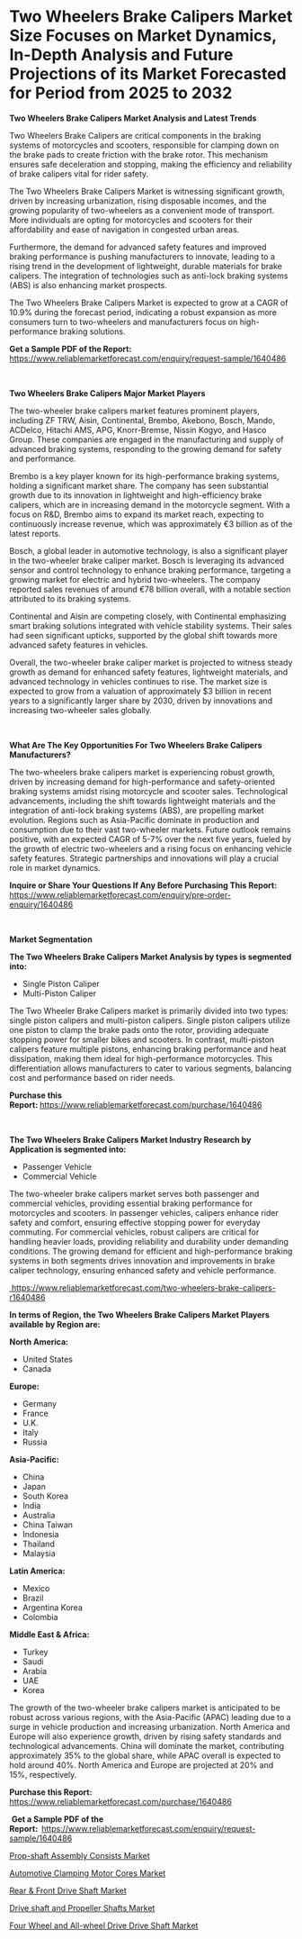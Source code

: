 <p><h1>Two Wheelers Brake Calipers Market Size Focuses on Market Dynamics, In-Depth Analysis and Future Projections of its Market Forecasted for Period from 2025 to 2032</h1></p><p><strong>Two Wheelers Brake Calipers Market Analysis and Latest Trends</strong></p>
<p><p>Two Wheelers Brake Calipers are critical components in the braking systems of motorcycles and scooters, responsible for clamping down on the brake pads to create friction with the brake rotor. This mechanism ensures safe deceleration and stopping, making the efficiency and reliability of brake calipers vital for rider safety. </p><p>The Two Wheelers Brake Calipers Market is witnessing significant growth, driven by increasing urbanization, rising disposable incomes, and the growing popularity of two-wheelers as a convenient mode of transport. More individuals are opting for motorcycles and scooters for their affordability and ease of navigation in congested urban areas. </p><p>Furthermore, the demand for advanced safety features and improved braking performance is pushing manufacturers to innovate, leading to a rising trend in the development of lightweight, durable materials for brake calipers. The integration of technologies such as anti-lock braking systems (ABS) is also enhancing market prospects. </p><p>The Two Wheelers Brake Calipers Market is expected to grow at a CAGR of 10.9% during the forecast period, indicating a robust expansion as more consumers turn to two-wheelers and manufacturers focus on high-performance braking solutions.</p></p>
<p><strong>Get a Sample PDF of the Report:&nbsp;</strong> <a href="https://www.reliablemarketforecast.com/enquiry/request-sample/1640486?utm_campaign=1170&utm_medium=2&utm_source=Github&utm_content=ia&utm_term=30032025&utm_id=two-wheelers-brake-calipers">https://www.reliablemarketforecast.com/enquiry/request-sample/1640486</a></p>
<p>&nbsp;</p>
<p><strong>Two Wheelers Brake Calipers Major Market Players</strong></p>
<p><p>The two-wheeler brake calipers market features prominent players, including ZF TRW, Aisin, Continental, Brembo, Akebono, Bosch, Mando, ACDelco, Hitachi AMS, APG, Knorr-Bremse, Nissin Kogyo, and Hasco Group. These companies are engaged in the manufacturing and supply of advanced braking systems, responding to the growing demand for safety and performance.</p><p>Brembo is a key player known for its high-performance braking systems, holding a significant market share. The company has seen substantial growth due to its innovation in lightweight and high-efficiency brake calipers, which are in increasing demand in the motorcycle segment. With a focus on R&D, Brembo aims to expand its market reach, expecting to continuously increase revenue, which was approximately €3 billion as of the latest reports.</p><p>Bosch, a global leader in automotive technology, is also a significant player in the two-wheeler brake caliper market. Bosch is leveraging its advanced sensor and control technology to enhance braking performance, targeting a growing market for electric and hybrid two-wheelers. The company reported sales revenues of around €78 billion overall, with a notable section attributed to its braking systems.</p><p>Continental and Aisin are competing closely, with Continental emphasizing smart braking solutions integrated with vehicle stability systems. Their sales had seen significant upticks, supported by the global shift towards more advanced safety features in vehicles.</p><p>Overall, the two-wheeler brake caliper market is projected to witness steady growth as demand for enhanced safety features, lightweight materials, and advanced technology in vehicles continues to rise. The market size is expected to grow from a valuation of approximately $3 billion in recent years to a significantly larger share by 2030, driven by innovations and increasing two-wheeler sales globally.</p></p>
<p>&nbsp;</p>
<p><strong>What Are The Key Opportunities For Two Wheelers Brake Calipers Manufacturers?</strong></p>
<p><p>The two-wheelers brake calipers market is experiencing robust growth, driven by increasing demand for high-performance and safety-oriented braking systems amidst rising motorcycle and scooter sales. Technological advancements, including the shift towards lightweight materials and the integration of anti-lock braking systems (ABS), are propelling market evolution. Regions such as Asia-Pacific dominate in production and consumption due to their vast two-wheeler markets. Future outlook remains positive, with an expected CAGR of 5-7% over the next five years, fueled by the growth of electric two-wheelers and a rising focus on enhancing vehicle safety features. Strategic partnerships and innovations will play a crucial role in market dynamics.</p></p>
<p><strong>Inquire or Share Your Questions If Any Before Purchasing This Report:</strong> <a href="https://www.reliablemarketforecast.com/enquiry/pre-order-enquiry/1640486?utm_campaign=1170&utm_medium=2&utm_source=Github&utm_content=ia&utm_term=30032025&utm_id=two-wheelers-brake-calipers">https://www.reliablemarketforecast.com/enquiry/pre-order-enquiry/1640486</a></p>
<p>&nbsp;</p>
<p><strong>Market Segmentation</strong></p>
<p><strong>The Two Wheelers Brake Calipers Market Analysis by types is segmented into:</strong></p>
<p><ul><li>Single Piston Caliper</li><li>Multi-Piston Caliper</li></ul></p>
<p><p>The Two Wheeler Brake Calipers market is primarily divided into two types: single piston calipers and multi-piston calipers. Single piston calipers utilize one piston to clamp the brake pads onto the rotor, providing adequate stopping power for smaller bikes and scooters. In contrast, multi-piston calipers feature multiple pistons, enhancing braking performance and heat dissipation, making them ideal for high-performance motorcycles. This differentiation allows manufacturers to cater to various segments, balancing cost and performance based on rider needs.</p></p>
<p><strong>Purchase this Report:&nbsp;</strong><a href="https://www.reliablemarketforecast.com/purchase/1640486?utm_campaign=1170&utm_medium=2&utm_source=Github&utm_content=ia&utm_term=30032025&utm_id=two-wheelers-brake-calipers">https://www.reliablemarketforecast.com/purchase/1640486</a></p>
<p>&nbsp;</p>
<p><strong>The Two Wheelers Brake Calipers Market Industry Research by Application is segmented into:</strong></p>
<p><ul><li>Passenger Vehicle</li><li>Commercial Vehicle</li></ul></p>
<p><p>The two-wheeler brake calipers market serves both passenger and commercial vehicles, providing essential braking performance for motorcycles and scooters. In passenger vehicles, calipers enhance rider safety and comfort, ensuring effective stopping power for everyday commuting. For commercial vehicles, robust calipers are critical for handling heavier loads, providing reliability and durability under demanding conditions. The growing demand for efficient and high-performance braking systems in both segments drives innovation and improvements in brake caliper technology, ensuring enhanced safety and vehicle performance.</p></p>
<p><a href="https://www.reliablemarketforecast.com/two-wheelers-brake-calipers-r1640486?utm_campaign=1170&utm_medium=2&utm_source=Github&utm_content=ia&utm_term=30032025&utm_id=two-wheelers-brake-calipers">&nbsp;https://www.reliablemarketforecast.com/two-wheelers-brake-calipers-r1640486</a></p>
<p><strong>In terms of Region, the Two Wheelers Brake Calipers Market Players available by Region are:</strong></p>
<p>
    <p> <strong> North America: </strong>
        <ul>
            <li>United States</li>
            <li>Canada</li>
        </ul>
        </p> 
    <p> <strong> Europe: </strong>
        <ul>
            <li>Germany</li>
            <li>France</li>
            <li>U.K.</li>
            <li>Italy</li>
            <li>Russia</li>
        </ul>
        </p> 
    <p> <strong> Asia-Pacific: </strong>
        <ul>
            <li>China</li>
            <li>Japan</li>
            <li>South Korea</li>
            <li>India</li>
            <li>Australia</li>
            <li>China Taiwan</li>
            <li>Indonesia</li>
            <li>Thailand</li>
            <li>Malaysia</li>
        </ul>
        </p> 
    <p> <strong> Latin America: </strong>
        <ul>
            <li>Mexico</li>
            <li>Brazil</li>
            <li>Argentina Korea</li>
            <li>Colombia</li>
        </ul>
        </p> 
    <p> <strong> Middle East & Africa: </strong>
        <ul>
            <li>Turkey</li>
            <li>Saudi</li>
            <li>Arabia</li>
            <li>UAE</li>
            <li>Korea</li>
        </ul>
    </p>
    </p>
<p><p>The growth of the two-wheeler brake calipers market is anticipated to be robust across various regions, with the Asia-Pacific (APAC) leading due to a surge in vehicle production and increasing urbanization. North America and Europe will also experience growth, driven by rising safety standards and technological advancements. China will dominate the market, contributing approximately 35% to the global share, while APAC overall is expected to hold around 40%. North America and Europe are projected at 20% and 15%, respectively.</p></p>
<p><strong>Purchase this Report: </strong><a href="https://www.reliablemarketforecast.com/purchase/1640486?utm_campaign=1170&utm_medium=2&utm_source=Github&utm_content=ia&utm_term=30032025&utm_id=two-wheelers-brake-calipers">https://www.reliablemarketforecast.com/purchase/1640486</a></p>
<p>&nbsp;<strong>Get a Sample PDF of the Report:&nbsp;&nbsp;</strong><a href="https://www.reliablemarketforecast.com/enquiry/request-sample/1640486?utm_campaign=1170&utm_medium=2&utm_source=Github&utm_content=ia&utm_term=30032025&utm_id=two-wheelers-brake-calipers">https://www.reliablemarketforecast.com/enquiry/request-sample/1640486</a></p>
<p><strong></strong></p>
<p><p><a href="https://github.com/lontohhikma/Market-Research-Report-List-1/blob/main/prop-shaft-assembly-consists-market.md?utm_campaign=1170&utm_medium=2&utm_source=Github&utm_content=ia&utm_term=30032025&utm_id=two-wheelers-brake-calipers">Prop-shaft Assembly Consists Market</a></p><p><a href="https://github.com/clemmheisefy/Market-Research-Report-List-1/blob/main/automotive-clamping-motor-cores-market.md?utm_campaign=1170&utm_medium=2&utm_source=Github&utm_content=ia&utm_term=30032025&utm_id=two-wheelers-brake-calipers">Automotive Clamping Motor Cores Market</a></p><p><a href="https://github.com/enieyfabius/Market-Research-Report-List-1/blob/main/rear-front-drive-shaft-market.md?utm_campaign=1170&utm_medium=2&utm_source=Github&utm_content=ia&utm_term=30032025&utm_id=two-wheelers-brake-calipers">Rear & Front Drive Shaft Market</a></p><p><a href="https://github.com/payareganiou/Market-Research-Report-List-1/blob/main/drive-shaft-and-propeller-shafts-market.md?utm_campaign=1170&utm_medium=2&utm_source=Github&utm_content=ia&utm_term=30032025&utm_id=two-wheelers-brake-calipers">Drive shaft and Propeller Shafts Market</a></p><p><a href="https://github.com/steegeneat/Market-Research-Report-List-1/blob/main/four-wheel-and-all-wheel-drive-drive-shaft-market.md?utm_campaign=1170&utm_medium=2&utm_source=Github&utm_content=ia&utm_term=30032025&utm_id=two-wheelers-brake-calipers">Four Wheel and All-wheel Drive Drive Shaft Market</a></p></p>